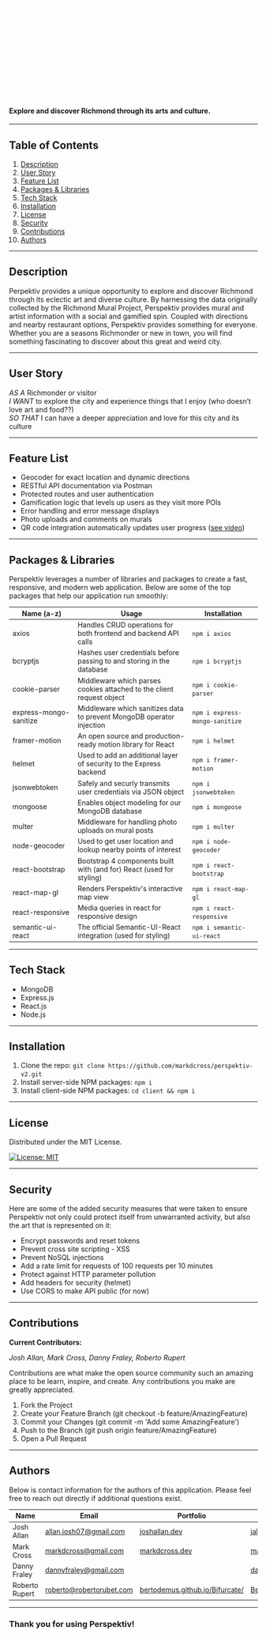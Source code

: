 ![Perspektiv Loading Image](client/public/assets/images/gif/PerspektivScript.gif)

#### **Explore and discover Richmond through its arts and culture.**

---

## **Table of Contents**

1. [Description](#Description)
1. [User Story](#User-Story)
1. [Feature List](#Feature-List)
1. [Packages & Libraries](#Packages-&-Libraries)
1. [Tech Stack](#Tech-Stack)
1. [Installation](#Installation)
1. [License](#License)
1. [Security](#Security)
1. [Contributions](#Contributions)
1. [Authors](#Authors)

---

## **Description**

Perpektiv provides a unique opportunity to explore and discover Richmond through its eclectic art and diverse culture. By harnessing the data originally collected by the Richmond Mural Project, Perspektiv provides mural and artist information with a social and gamified spin. Coupled with directions and nearby restaurant options, Perspektiv provides something for everyone. Whether you are a seasons Richmonder or new in town, you will find something fascinating to discover about this great and weird city.

---

## **User Story**

_AS A_ Richmonder or visitor <br />
_I WANT_ to explore the city and experience things that I enjoy (who doesn’t love art and food??)<br />
_SO THAT_ I can have a deeper appreciation and love for this city and its culture

---

## **Feature List**

- Geocoder for exact location and dynamic directions
- RESTful API documentation via Postman
- Protected routes and user authentication
- Gamification logic that levels up users as they visit more POIs
- Error handling and error message displays
- Photo uploads and comments on murals
- QR code integration automatically updates user progress ([see video](https://www.awesomescreenshot.com/video/2723980?key=d33624ce6d5103c6cd4bc6ed04faefcf))

---

## **Packages & Libraries**

Perspektiv leverages a number of libraries and packages to create a fast, responsive, and modern web application. Below are some of the top packages that help our application run smoothly:

| Name (a-z)             | Usage                                                                 | Installation                   |
| ---------------------- | --------------------------------------------------------------------- | ------------------------------ |
| axios                  | Handles CRUD operations for both frontend and backend API calls       | `npm i axios`                  |
| bcryptjs               | Hashes user credentials before passing to and storing in the database | `npm i bcryptjs`               |
| cookie-parser          | Middleware which parses cookies attached to the client request object | `npm i cookie-parser`          |
| express-mongo-sanitize | Middleware which sanitizes data to prevent MongoDB operator injection | `npm i express-mongo-sanitize` |
| framer-motion          | An open source and production-ready motion library for React          | `npm i helmet`                 |
| helmet                 | Used to add an additional layer of security to the Express backend    | `npm i framer-motion`          |
| jsonwebtoken           | Safely and securly transmits user credentials via JSON object         | `npm i jsonwebtoken`           |
| mongoose               | Enables object modeling for our MongoDB database                      | `npm i mongoose`               |
| multer                 | Middleware for handling photo uploads on mural posts                  | `npm i multer`                 |
| node-geocoder          | Used to get user location and lookup nearby points of interest        | `npm i node-geocoder`          |
| react-bootstrap        | Bootstrap 4 components built with (and for) React (used for styling)  | `npm i react-bootstrap`        |
| react-map-gl           | Renders Perspektiv's interactive map view                             | `npm i react-map-gl`           |
| react-responsive       | Media queries in react for responsive design                          | `npm i react-responsive`       |
| semantic-ui-react      | The official Semantic-UI-React integration (used for styling)         | `npm i semantic-ui-react`      |

---

## **Tech Stack**

- MongoDB
- Express.js
- React.js
- Node.js

---

## **Installation**

1. Clone the repo: `git clone https://github.com/markdcross/perspektiv-v2.git`
2. Install server-side NPM packages: `npm i`
3. Install client-side NPM packages: `cd client && npm i`

---

## **License**

Distributed under the MIT License.

[![License: MIT](https://img.shields.io/badge/License-MIT-yellow.svg)](https://opensource.org/licenses/MIT)

---

## **Security**

Here are some of the added security measures that were taken to ensure Perspektiv not only could protect itself from unwarranted activity, but also the art that is represented on it:

- Encrypt passwords and reset tokens
- Prevent cross site scripting - XSS
- Prevent NoSQL injections
- Add a rate limit for requests of 100 requests per 10 minutes
- Protect against HTTP parameter pollution
- Add headers for security (helmet)
- Use CORS to make API public (for now)

---

## **Contributions**

**Current Contributors:**

_Josh Allan, Mark Cross, Danny Fraley, Roberto Rupert_

Contributions are what make the open source community such an amazing place to be learn, inspire, and create. Any contributions you make are greatly appreciated.

1. Fork the Project
2. Create your Feature Branch (git checkout -b feature/AmazingFeature)
3. Commit your Changes (git commit -m 'Add some AmazingFeature')
4. Push to the Branch (git push origin feature/AmazingFeature)
5. Open a Pull Request

---

## **Authors**

Below is contact information for the authors of this application. Please feel free to reach out directly if additional questions exist.

| Name           | Email                    | Portfolio                                                                  | Github                                        |
| -------------- | ------------------------ | -------------------------------------------------------------------------- | --------------------------------------------- |
| Josh Allan     | allan.josh07@gmail.com   | [joshallan.dev](https://www.joshallan.dev/)                                | [jallan07](https://github.com/jallan07)       |
| Mark Cross     | markdcross@gmail.com     | [markdcross.dev](https://www.markdcross.dev/)                              | [markdcross](https://github.com/markdcross)   |
| Danny Fraley   | dannyfraley@gmail.com    | []()                                                                       | [dannyfraley](https://github.com/dannyfraley) |
| Roberto Rupert | roberto@robertorubet.com | [bertodemus.github.io/Bifurcate/](https://bertodemus.github.io/Bifurcate/) | [Bertodemus](https://github.com/Bertodemus)   |

---

### Thank you for using Perspektiv!
